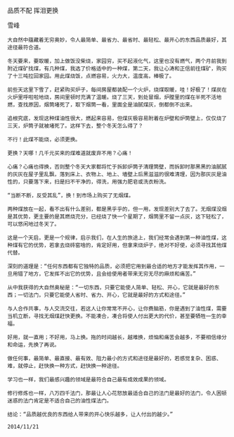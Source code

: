品质不配 挥泪更换

雪峰


    大自然中蕴藏着无穷奥妙，令人最简单、最省力、最省时、最轻松、最开心的东西品质最好，其途径最符合道。

    冬天要来，要取暖，加上做饭没柴烧，家园穷，买不起液化气，这里也没有燃气，两个月前我到附近煤矿找煤，有几种煤，我选了价格适中的一种煤，第二天，我让心涛和正信前往煤矿，购买了十三吨拉回家园。用此煤烧饭，点燃容易，火力大，温度高，棒极了。

    前些天这里下雪了，赶紧购买炉子，每间房屋都装配一个火炉，烧煤取暖，哇！好极了！煤炭在火炉里呼啦啦地烧，房间里顿时充满了温暖。烧了三天，到处冒烟，炉膛里的煤在半死不活地燃，查找原因，烟筒堵死了，取下烟筒一看，里面全是油腻煤灰，倒都倒不出来。

    追根究底，发现这种煤油性很大，燃起来容易，但煤灰极容易附着在炉壁和炉筒壁上，仅仅烧了三天，炉筒子就被堵死了。这样下去，整个冬天怎么得了？

    不行！此煤不能烧，必须更换。

    更换？天哪！几千元买来的煤难道就废弃不用？心痛！

    心痛？心痛也得换，否则整个冬天大家都将忙于拆卸炉筒子清理筒壁，而拆卸时那黑黑的油腻腻的灰灰在屋子里乱飘，落到床上、衣物上、地上、墙壁上后黑滋滋的很难清理，因为那灰灰是油性的，只要落下来，扫是扫不干净的，得洗，用强力肥皂或洗衣粉洗。

    “当断不断，反受其乱”，换！到市场上购买了无烟煤。

    两种煤放在一起，看不出有什么差别，都是黑乎乎的，但一用，发现差别大了去了。无烟煤没烟是其优势，更主要的是其燃烧充分，已经烧了快一个星期了，烟筒里不留一点灰，这下轻松了，可以悠闲地过冬天了。

    这是一个天启，更是一个规律，启示我们，在人生的旅途上，我们经常会遇到第一种油性煤，这种煤有它的优势，若拿去烧砖窑啥的，肯定好用，但拿来烧炉子，绝对不好使，必须寻找其他煤代替。

    深刻的道理是：“任何东西都有它独特的品质，必须把它用到最合适的地方才能发挥其作用，一旦用错了地方，它发挥不出它的优势，且会给使用者带来无穷无尽的麻烦和痛苦。”

    从中我获得的大自然奥秘是：“一切东西，只要它能使人简单、轻松、开心，它就是最好的东西；一切法门，只要它能使人省时、省力、开心，它就是最好的方式和途径。”

    与人合作共事，与人交流交往，若这人让你常常不开心，让你费脑筋，你是遇到了油性煤，需要当机立断，寻找无烟煤赶快更换。不能凑合，凑合将使人付出更大的代价，甚至要牺牲一生的幸福。

    好用，就一直用；不好用，马上换。拖的时间越长，越难换，烦恼和痛苦会越多，不要相信缘分和命运，先换了再说。

    做任何事，最简单、最直接、最有效、阻力最小的方式和途径是最好的，若感觉复杂、困惑、难，就停止，赶快换一种方式，赶快换一种途径。

    学习也一样，我们最感兴趣的领域是最符合自己最有成效成果的领域。

    修行修炼也一样，八万四千法门，那最让人心花怒放最适合自己的法门是最好的法门，令人困顿迷惑的法门肯定是不适合自己的油性煤法门。

    结论：“品质越优良的东西给人带来的开心快乐越多，让人付出的越少。”

    2014/11/21



